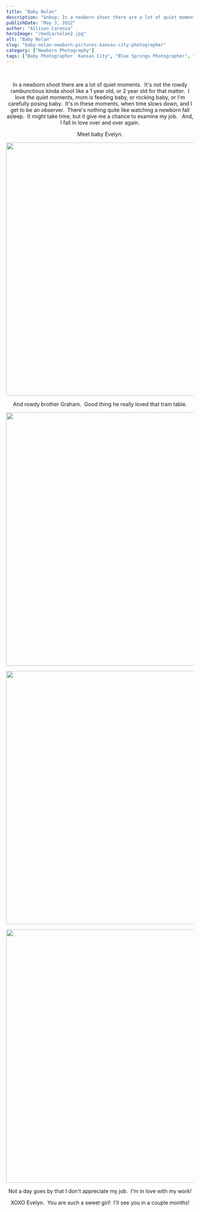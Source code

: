 ```yaml
---
title: "Baby Nolan"
description: "&nbsp; In a newborn shoot there are a lot of quiet moments.  It&apos;s not the rowdy rambunctious kinda shoot like "
publishDate: "May 3, 2012"
author: "Allison Carenza"
heroImage: "/media/nolan2.jpg"
alt: "Baby Nolan"
slug: "baby-nolan-newborn-pictures-kansas-city-photographer"
category: ["Newborn Photography"]
tags: ["Baby Photographer  Kansas City", "Blue Springs Photographer", "Kansas City Newborn Photographer", "Kansas City Photographer", "Newborn Photography"]
---
```


<p>&nbsp;</p>
<p style="text-align: center;">In a newborn shoot there are a lot of quiet moments.  It&apos;s not the rowdy rambunctious kinda shoot like a 1 year old, or 2 year old for that matter.  I love the quiet moments, mom is feeding baby, or rocking baby, or I&apos;m carefully posing baby.  It&apos;s in these moments, when time slows down, and I get to be an observer.  There&apos;s nothing quite like watching a newborn fall asleep.  It might take time, but it give me a chance to examine my job.   And, I fall in love over and over again.</p>
<p style="text-align: center;">Meet baby Evelyn.</p>
<p><img class="aligncenter size-full wp-image-4081" title="nolan2" src="/media/nolan2.jpg" alt="" width="930" height="680" /></p>
<p style="text-align: center;">And rowdy brother Graham.  Good thing he really loved that train table.</p>
<p style="text-align: center;"><img class="aligncenter size-full wp-image-4080" title="nolan1" src="/media/nolan1.jpg" alt="" width="930" height="680" srcset="/media/nolan1.jpg 930w, /media/nolan1-300x219.jpg 300w, /media/nolan1-768x562.jpg 768w" sizes="(max-width: 930px) 100vw, 930px" /></p>
<p style="text-align: center;">
<p style="text-align: center;"><img class="aligncenter size-full wp-image-4083" title="nolan4" src="/media/nolan4.jpg" alt="" width="930" height="680" srcset="/media/nolan4.jpg 930w, /media/nolan4-300x219.jpg 300w, /media/nolan4-768x562.jpg 768w" sizes="(max-width: 930px) 100vw, 930px" /></p>
<p style="text-align: center;">
<p style="text-align: center;"><img class="aligncenter size-full wp-image-4082" title="nolan3" src="/media/nolan3.jpg" alt="" width="930" height="680" srcset="/media/nolan3.jpg 930w, /media/nolan3-300x219.jpg 300w, /media/nolan3-768x562.jpg 768w" sizes="(max-width: 930px) 100vw, 930px" /></p>
<p style="text-align: center;">
<p style="text-align: center;">Not a day goes by that I don&apos;t appreciate my job.  I&apos;m in love with my work!</p>
<p style="text-align: center;">XOXO Evelyn.  You are such a sweet girl!  I&apos;ll see you in a couple months!</p>
